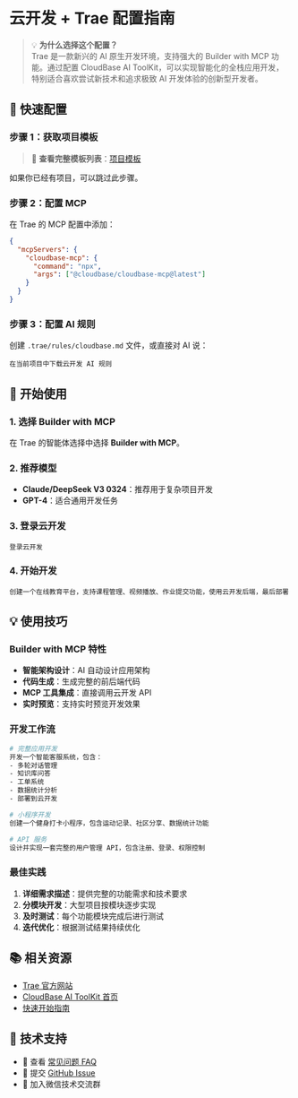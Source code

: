 # 云开发 + Trae 配置指南

> 💡 **为什么选择这个配置？**  
> Trae 是一款新兴的 AI 原生开发环境，支持强大的 Builder with MCP 功能。通过配置 CloudBase AI ToolKit，可以实现智能化的全栈应用开发，特别适合喜欢尝试新技术和追求极致 AI 开发体验的创新型开发者。

## 🚀 快速配置

### 步骤 1：获取项目模板

> 📖 **查看完整模板列表**：[项目模板](../templates)

如果你已经有项目，可以跳过此步骤。

### 步骤 2：配置 MCP

在 Trae 的 MCP 配置中添加：

```json
{
  "mcpServers": {
    "cloudbase-mcp": {
      "command": "npx",
      "args": ["@cloudbase/cloudbase-mcp@latest"]
    }
  }
}
```

### 步骤 3：配置 AI 规则

创建 `.trae/rules/cloudbase.md` 文件，或直接对 AI 说：

```
在当前项目中下载云开发 AI 规则
```

## 🎯 开始使用

### 1. 选择 Builder with MCP

在 Trae 的智能体选择中选择 **Builder with MCP**。

### 2. 推荐模型

- **Claude/DeepSeek V3 0324**：推荐用于复杂项目开发
- **GPT-4**：适合通用开发任务

### 3. 登录云开发

```
登录云开发
```

### 4. 开始开发

```
创建一个在线教育平台，支持课程管理、视频播放、作业提交功能，使用云开发后端，最后部署
```

## 💡 使用技巧

### Builder with MCP 特性

- **智能架构设计**：AI 自动设计应用架构
- **代码生成**：生成完整的前后端代码
- **MCP 工具集成**：直接调用云开发 API
- **实时预览**：支持实时预览开发效果

### 开发工作流

```bash
# 完整应用开发
开发一个智能客服系统，包含：
- 多轮对话管理
- 知识库问答
- 工单系统
- 数据统计分析
- 部署到云开发

# 小程序开发
创建一个健身打卡小程序，包含运动记录、社区分享、数据统计功能

# API 服务
设计并实现一套完整的用户管理 API，包含注册、登录、权限控制
```

### 最佳实践

1. **详细需求描述**：提供完整的功能需求和技术要求
2. **分模块开发**：大型项目按模块逐步实现
3. **及时测试**：每个功能模块完成后进行测试
4. **迭代优化**：根据测试结果持续优化

## 📚 相关资源

- [Trae 官方网站](https://www.trae.ai/)
- [CloudBase AI ToolKit 首页](../index)
- [快速开始指南](../getting-started)

## 💬 技术支持

- 📖 查看 [常见问题 FAQ](../faq)
- 🐛 提交 [GitHub Issue](https://github.com/TencentCloudBase/CloudBase-AI-ToolKit/issues)
- 💬 加入微信技术交流群 